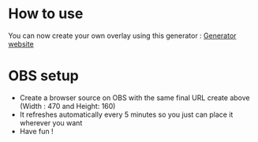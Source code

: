 # How to use

You can now create your own overlay using this generator : [Generator website](https://the-finals-rank-overlay-generator.vercel.app)
# OBS setup

- Create a browser source on OBS with the same final URL create above (Width : 470 and Height: 160)
- It refreshes automatically every 5 minutes so you just can place it wherever you want
- Have fun !
